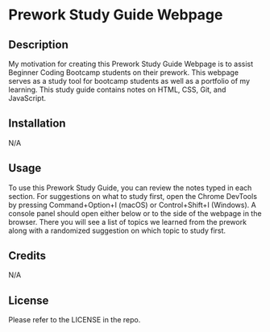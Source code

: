 # Prework Study Guide Webpage

## Description

My motivation for creating this Prework Study Guide Webpage is to assist Beginner Coding Bootcamp students on their prework.  This webpage serves as a study tool for bootcamp students as well as a portfolio of my learning.  This study guide contains notes on HTML, CSS, Git, and JavaScript.

## Installation

N/A

## Usage

To use this Prework Study Guide, you can review the notes typed in each section. For suggestions on what to study first, open the Chrome DevTools by pressing Command+Option+I (macOS) or Control+Shift+I (Windows). A console panel should open either below or to the side of the webpage in the browser. There you will see a list of topics we learned from the prework along with a randomized suggestion on which topic to study first.

## Credits

N/A

## License

Please refer to the LICENSE in the repo.